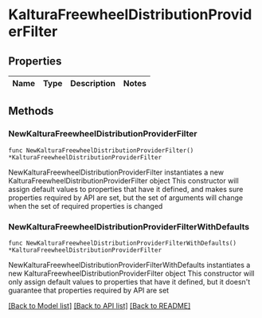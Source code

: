 # KalturaFreewheelDistributionProviderFilter

## Properties

Name | Type | Description | Notes
------------ | ------------- | ------------- | -------------

## Methods

### NewKalturaFreewheelDistributionProviderFilter

`func NewKalturaFreewheelDistributionProviderFilter() *KalturaFreewheelDistributionProviderFilter`

NewKalturaFreewheelDistributionProviderFilter instantiates a new KalturaFreewheelDistributionProviderFilter object
This constructor will assign default values to properties that have it defined,
and makes sure properties required by API are set, but the set of arguments
will change when the set of required properties is changed

### NewKalturaFreewheelDistributionProviderFilterWithDefaults

`func NewKalturaFreewheelDistributionProviderFilterWithDefaults() *KalturaFreewheelDistributionProviderFilter`

NewKalturaFreewheelDistributionProviderFilterWithDefaults instantiates a new KalturaFreewheelDistributionProviderFilter object
This constructor will only assign default values to properties that have it defined,
but it doesn't guarantee that properties required by API are set


[[Back to Model list]](../README.md#documentation-for-models) [[Back to API list]](../README.md#documentation-for-api-endpoints) [[Back to README]](../README.md)


